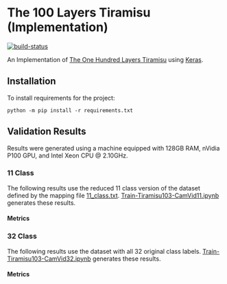 # The 100 Layers Tiramisu (Implementation)

[![build-status][]][ci-server]

[build-status]: https://travis-ci.com/Kautenja/the-100-layers-tiramisu.svg?branch=master
[ci-server]: https://travis-ci.com/Kautenja/the-100-layers-tiramisu

An Implementation of
[The One Hundred Layers Tiramisu](https://arxiv.org/abs/1611.09326) using
[Keras](https://keras.io/).

## Installation

To install requirements for the project:

```shell
python -m pip install -r requirements.txt
```

## Validation Results

Results were generated using a machine equipped with  128GB RAM, nVidia P100
GPU, and Intel Xeon CPU @ 2.10GHz.

### 11 Class

The following results use the reduced 11 class version of the dataset defined
by the mapping file [11_class.txt](11_class.txt).
[Train-Tiramisu103-CamVid11.ipynb](Train-Tiramisu103-CamVid11.ipynb) generates
these results.

<!-- TODO: images -->

#### Metrics

<!-- TODO: metrics table -->

### 32 Class

The following results use the dataset with all 32 original class labels.
[Train-Tiramisu103-CamVid32.ipynb](Train-Tiramisu103-CamVid32.ipynb) generates
these results.

<!-- TODO: images -->

#### Metrics

<!-- TODO: metrics table -->
